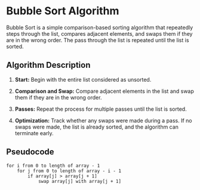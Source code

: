 # Bubble Sort Algorithm

Bubble Sort is a simple comparison-based sorting algorithm that repeatedly steps through the list, compares adjacent elements, and swaps them if they are in the wrong order. The pass through the list is repeated until the list is sorted.

## Algorithm Description

1. **Start:** Begin with the entire list considered as unsorted.

2. **Comparison and Swap:** Compare adjacent elements in the list and swap them if they are in the wrong order.

3. **Passes:** Repeat the process for multiple passes until the list is sorted.

4. **Optimization:** Track whether any swaps were made during a pass. If no swaps were made, the list is already sorted, and the algorithm can terminate early.

## Pseudocode

```plaintext
for i from 0 to length of array - 1
    for j from 0 to length of array - i - 1
        if array[j] > array[j + 1]
            swap array[j] with array[j + 1]
```
